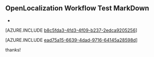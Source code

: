 ## OpenLocalization Workflow Test MarkDown
* 

[AZURE.INCLUDE [b8c5fda3-4fd3-4f09-b237-2edca9205256](calleeMd1.md)]



[AZURE.INCLUDE [ead75a15-6639-4dad-9716-64145a28598d](calleeMd2.md)]

 
thanks!